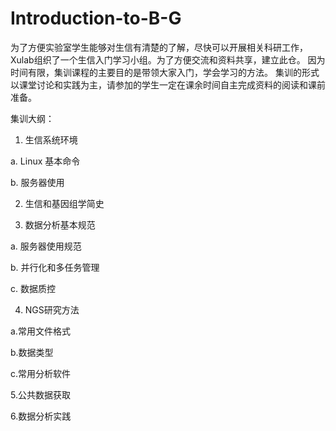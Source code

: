 # Introduction-to-B-G

为了方便实验室学生能够对生信有清楚的了解，尽快可以开展相关科研工作，Xulab组织了一个生信入门学习小组。为了方便交流和资料共享，建立此仓。 
因为时间有限，集训课程的主要目的是带领大家入门，学会学习的方法。
集训的形式以课堂讨论和实践为主，请参加的学生一定在课余时间自主完成资料的阅读和课前准备。


集训大纲：  


1. 生信系统环境
  
  a. Linux 基本命令
  
  b. 服务器使用


2. 生信和基因组学简史


3. 数据分析基本规范
  
  a. 服务器使用规范
  
  b. 并行化和多任务管理
  
  c. 数据质控


4. NGS研究方法
  
  a.常用文件格式
  
  b.数据类型
  
  c.常用分析软件
  

5.公共数据获取


6.数据分析实践
